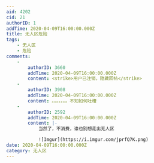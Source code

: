 ```yaml
---
aid: 4202
cid: 21
authorID: 1
addTime: 2020-04-09T16:00:00.000Z
title: 无人区危险
tags:
    - 无人区
    - 危险
comments:
    -
        authorID: 3660
        addTime: 2020-04-09T16:00:00.000Z
        content: <strike>用户已注销，隐藏回帖</strike>
    -
        authorID: 3908
        addTime: 2020-04-09T16:00:00.000Z
        content: 。。。。。。。不知如何吐槽
    -
        authorID: 2592
        addTime: 2020-04-09T16:00:00.000Z
        content: |-
            当然了，不消费，谁也别想走出无人区

            ![Imgur](https://i.imgur.com/jprfQ7K.png)
date: 2020-04-09T16:00:00.000Z
category: 无人区
---
```



